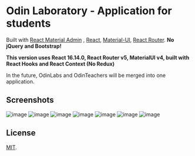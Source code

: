 # Odin Laboratory - Application for students

Built with [React Material Admin](https://github.com/flatlogic/react-material-admin) , [React](https://facebook.github.io/react/), [Material-UI](https://material-ui.com), [React Router](https://reacttraining.com/react-router/).
**No jQuery and Bootstrap!**

**This version uses React 16.14.0, React Router v5, MaterialUI v4, built with React Hooks and React Context (No Redux)**

In the future, OdinLabs and OdinTeachers will be merged into one application.

## Screenshots

![image](https://user-images.githubusercontent.com/52525943/123644365-fcb85980-d82d-11eb-95aa-ae50dcd9351b.png)
![image](https://user-images.githubusercontent.com/52525943/123644407-06da5800-d82e-11eb-87ce-02f582d7abc6.png)
![image](https://user-images.githubusercontent.com/52525943/123644447-0f329300-d82e-11eb-9390-cb912e8c777d.png)
![image](https://user-images.githubusercontent.com/52525943/123644472-15287400-d82e-11eb-89eb-c85a826eb70c.png)
![image](https://user-images.githubusercontent.com/52525943/123644509-1b1e5500-d82e-11eb-834a-305e3261e255.png)
![image](https://user-images.githubusercontent.com/52525943/123644528-1f4a7280-d82e-11eb-81e6-b5ded85ee909.png)
![image](https://user-images.githubusercontent.com/52525943/123644651-3d17d780-d82e-11eb-9ea1-07bf3315edbf.png)


## License

[MIT](https://github.com/flatlogic/react-material-dashboard/blob/master/LICENSE.txt).
